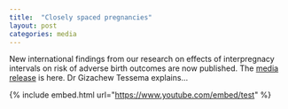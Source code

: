 ```yaml
---
title:  "Closely spaced pregnancies"
layout: post
categories: media
---
```


New international findings from our research on effects of interpregnacy intervals on risk of adverse birth outcomes are now published. The [media release](https://news.curtin.edu.au/media-releases/curtin-study-challenges-recommended-wait-time-between-pregnancies/) is here.  Dr Gizachew Tessema explains...

{% include embed.html url="https://www.youtube.com/embed/test" %}
